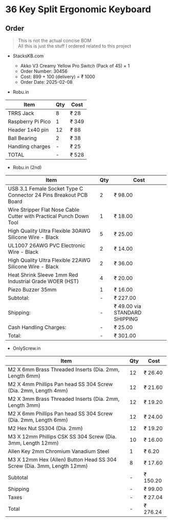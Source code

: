 # 36 Key Split Ergonomic Keyboard

## Order
> This is not the actual concise BOM\
> All this is just the stuff I ordered related to this project

- StacksKB.com
    - Akko V3 Creamy Yellow Pro Switch (Pack of 45) × 1
    - Order Number: 30456
    - Cost: 899 + 100 (delivery) = ₹ 1000
    - Order Date: 2025-02-08

- Robu.in

|Item|Qty|Cost|
|----|---|----|
| TRRS Jack | 8 | ₹ 28
| Raspberry Pi Pico | 1 | ₹ 349
| Header 1x40 pin | 12 | ₹ 88
| Ball Bearing | 2 | ₹ 38
| Handling charges | - | ₹ 25
| TOTAL | - | ₹ 528

- Robu.in (2nd)

|Item|Qty|Cost|
|----|---|----|
| USB 3.1 Female Socket Type C Connector 24 Pins Breakout PCB Board | 2	   | ₹ 98.00	
| Wire Stripper Flat Nose Cable Cutter with Practical Punch Down Tool | 1  | ₹ 18.00	
| High Quality Ultra Flexible 30AWG Silicone Wire - Black | 5		   | ₹ 25.00	
| UL1007 26AWG PVC Electronic Wire - Black | 2				   | ₹ 14.00	
| High Quality Ultra Flexible 22AWG Silicone Wire - Black | 2		   | ₹ 36.00	
| Heat Shrink Sleeve 1mm Red Industrial Grade WOER (HST) | 4		   | ₹ 20.00	
| Piezo Buzzer 35mm | 1							   | ₹ 16.00	
| Subtotal: | -								   | ₹ 227.00
| Shipping: | -								   | ₹ 49.00 via STANDARD SHIPPING
| Cash Handling Charges: | -						   | ₹ 25.00
| Total: | -								   | ₹ 301.00
- OnlyScrew.in

|Item|Qty|Cost|
|----|---|----|
| M2 X 6mm Brass Threaded Inserts (Dia. 2mm, Length 6mm) | 12			   | ₹ 26.40
| M2 X 4mm Phillips Pan head SS 304 Screw (Dia. 2mm, Length 4mm) | 12		   | ₹ 21.60
| M2 X 3mm Brass Threaded Inserts (Dia. 2mm, Length 3mm) | 12			   | ₹ 19.20
| M2 X 6mm Phillips Pan head SS 304 Screw (Dia. 2mm, Length 6mm) | 12		   | ₹ 24.00
| M2 Hex Nut SS304 (Dia. 2mm) | 12							   | ₹ 19.20
| M3 X 12mm Phillips CSK SS 304 Screw (Dia. 3mm, Length 12mm) | 10			   | ₹ 16.00
| Allen Key 2mm Chromium Vanadium Steel | 1						   | ₹ 6.20
| M3 X 12mm Hex (Allen) Button Head SS 304 Screw (Dia. 3mm, Length 12mm) | 8	   | ₹ 17.60
| Subtotal | - | ₹ 150.20
| Shipping | - | ₹ 99.00
| Taxes | - | ₹ 27.04
| Total | - | ₹ 276.24
